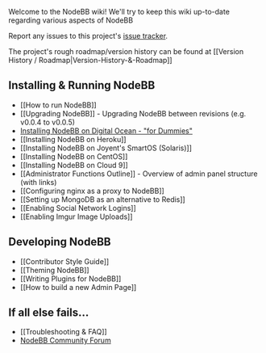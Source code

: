 Welcome to the NodeBB wiki! We'll try to keep this wiki up-to-date regarding various aspects of NodeBB

Report any issues to this project's [issue tracker](https://github.com/designcreateplay/NodeBB/issues).

The project's rough roadmap/version history can be found at [[Version History / Roadmap|Version-History-&-Roadmap]]

## Installing & Running NodeBB

* [[How to run NodeBB]]
* [[Upgrading NodeBB]] - Upgrading NodeBB between revisions (e.g. v0.0.4 to v0.0.5)
* [Installing NodeBB on Digital Ocean - "for Dummies"](http://burnaftercompiling.com/nodebb/setting-up-a-nodebb-forum-for-dummies/)
* [[Installing NodeBB on Heroku]]
* [[Installing NodeBB on Joyent's SmartOS (Solaris)]]
* [[Installing NodeBB on CentOS]]
* [[Installing NodeBB on Cloud 9]]
* [[Administrator Functions Outline]] - Overview of admin panel structure (with links)
* [[Configuring nginx as a proxy to NodeBB]]
* [[Setting up MongoDB as an alternative to Redis]]
* [[Enabling Social Network Logins]]
* [[Enabling Imgur Image Uploads]]

## Developing NodeBB

* [[Contributor Style Guide]]
* [[Theming NodeBB]]
* [[Writing Plugins for NodeBB]]
* [[How to build a new Admin Page]]

## If all else fails...

* [[Troubleshooting & FAQ]]
* [NodeBB Community Forum](http://community.nodebb.org)